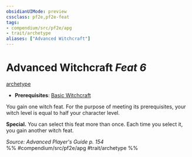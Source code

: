 ```yaml
---
obsidianUIMode: preview
cssclass: pf2e,pf2e-feat
tags:
- compendium/src/pf2e/apg
- trait/archetype
aliases: ["Advanced Witchcraft"]
---
```

# Advanced Witchcraft  *Feat 6*  
[archetype](../../rules/traits/archetype.md)  

- **Prerequisites**: [Basic Witchcraft](basic-witchcraft-apg.md)

You gain one witch feat. For the purpose of meeting its prerequisites, your witch level is equal to half your character level.

**Special.** You can select this feat more than once. Each time you select it, you gain another witch feat.

*Source: Advanced Player's Guide p. 154*  
%% #compendium/src/pf2e/apg #trait/archetype %%